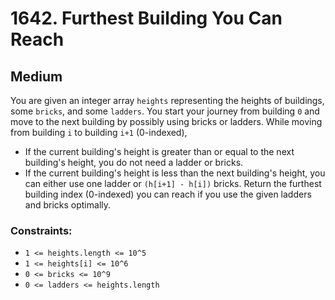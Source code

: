 # 1642. Furthest Building You Can Reach

## Medium

You are given an integer array `heights` representing the heights of buildings, some `bricks`, and some `ladders`. You
start your journey from building `0` and move to the next building by possibly using bricks or ladders. While moving
from building `i` to building `i+1` (0-indexed),

- If the current building's height is greater than or equal to the next building's height, you do not need a ladder or
  bricks.
- If the current building's height is less than the next building's height, you can either use one ladder
  or `(h[i+1] - h[i])` bricks.
  Return the furthest building index (0-indexed) you can reach if you use the given ladders and bricks optimally.

### Constraints:

- `1 <= heights.length <= 10^5`
- `1 <= heights[i] <= 10^6`
- `0 <= bricks <= 10^9`
- `0 <= ladders <= heights.length`
